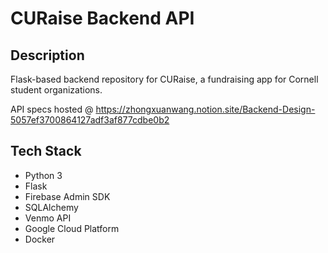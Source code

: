 # CURaise Backend API

## Description
Flask-based backend repository for CURaise, a fundraising app for Cornell student organizations.

API specs hosted @ https://zhongxuanwang.notion.site/Backend-Design-5057ef3700864127adf3af877cdbe0b2

## Tech Stack
- Python 3
- Flask
- Firebase Admin SDK
- SQLAlchemy
- Venmo API
- Google Cloud Platform
- Docker
